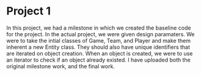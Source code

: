 # Project 1
In this project, we had a milestone in which we created the baseline code for the project. In the actual project, we were given design paramaters. We were to take the intial classes of Game, Team, and Player and make them inherent a new Entity class. They should also have unique identifiers that are iterated on object creation. When an object is created, we were to use an iterator to check if an object already existed. I have uploaded both the original milestone work, and the final work.